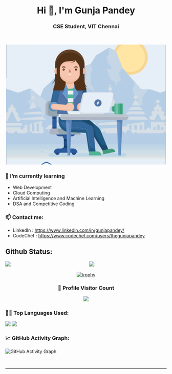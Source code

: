 <h1 align="center">Hi 👋, I'm Gunja Pandey</h1>
<h3 align="center">CSE Student, VIT Chennai</h3>
<br>
<p align="center">
  <img alt="GIF" src="https://github.com/gunjapandey/gunjapandey/blob/main/gunja.gif" width="500px"/>
</p>

### 🌱 I’m currently learning
- Web Development
- Cloud Computing
- Artificial Intelligence and Machine Learning
- DSA and Competitive Coding



### 📫 Contact me:
- LinkedIn : https://www.linkedin.com/in/gunjapandey/
- CodeChef : https://www.codechef.com/users/thegunjapandey

##  Github Status:


<img  src="https://github-readme-stats.vercel.app/api?username=gunjapandey&show_icons=true&hide_border=true&theme=onedark" width="48%" align="right" >
<img  src="https://github-readme-streak-stats.herokuapp.com/?user=gunjapandey&theme=onedark" width="48%" >
<br>

<div align="center">
  
[![trophy](https://github-profile-trophy.vercel.app/?username=gunjapandey&rank=SSS,SS,S,AAA,AA,A,B,C,UNKNOWN&theme=dracula&margin-w=5)](https://github.com/ryo-ma/github-profile-trophy)

</div>

  
<div align=center>
  <h3><b>📍 Profile Visitor Count</b></h3>
</div>
    
<!-- retro visitor counter -->  
<p align="center" >   
  <img src="https://profile-counter.glitch.me/gunjapandey/count.svg" />  
</p>
  
<!--   Top Languages Used -->
### 👨‍💻 Top Languages Used:
![](https://github-profile-summary-cards.vercel.app/api/cards/repos-per-language?username=gunjapandey&theme=nord_dark)
![](https://github-profile-summary-cards.vercel.app/api/cards/most-commit-language?username=gunjapandey&theme=nord_dark)


<!--   GitHub stats graph -->
### 📈 GitHub Activity Graph:
 ![GitHub Activity Graph](https://activity-graph.herokuapp.com/graph?username=ananya2407&theme=github)

 <br> 
 
 <hr>

